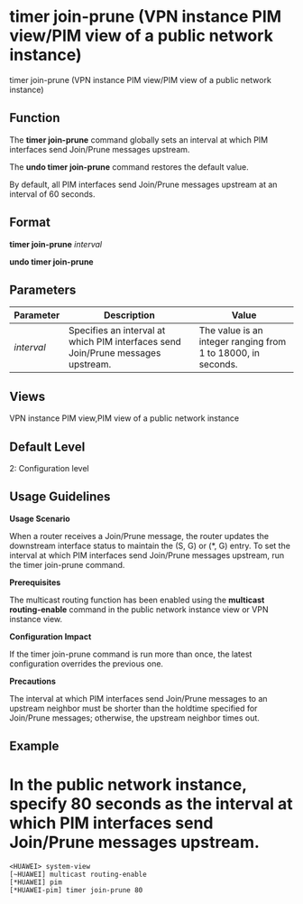 timer join-prune (VPN instance PIM view/PIM view of a public network instance)
==============================================================================

timer join-prune (VPN instance PIM view/PIM view of a public network instance)

Function
--------



The **timer join-prune** command globally sets an interval at which PIM interfaces send Join/Prune messages upstream.

The **undo timer join-prune** command restores the default value.



By default, all PIM interfaces send Join/Prune messages upstream at an interval of 60 seconds.


Format
------

**timer join-prune** *interval*

**undo timer join-prune**


Parameters
----------

| Parameter | Description | Value |
| --- | --- | --- |
| *interval* | Specifies an interval at which PIM interfaces send Join/Prune messages upstream. | The value is an integer ranging from 1 to 18000, in seconds. |



Views
-----

VPN instance PIM view,PIM view of a public network instance


Default Level
-------------

2: Configuration level


Usage Guidelines
----------------

**Usage Scenario**

When a router receives a Join/Prune message, the router updates the downstream interface status to maintain the (S, G) or (\*, G) entry. To set the interval at which PIM interfaces send Join/Prune messages upstream, run the timer join-prune command.

**Prerequisites**

The multicast routing function has been enabled using the **multicast routing-enable** command in the public network instance view or VPN instance view.

**Configuration Impact**

If the timer join-prune command is run more than once, the latest configuration overrides the previous one.

**Precautions**

The interval at which PIM interfaces send Join/Prune messages to an upstream neighbor must be shorter than the holdtime specified for Join/Prune messages; otherwise, the upstream neighbor times out.


Example
-------

# In the public network instance, specify 80 seconds as the interval at which PIM interfaces send Join/Prune messages upstream.
```
<HUAWEI> system-view
[~HUAWEI] multicast routing-enable
[*HUAWEI] pim
[*HUAWEI-pim] timer join-prune 80

```